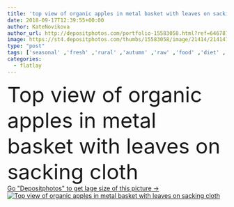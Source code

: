 ```yaml
---
title: 'top view of organic apples in metal basket with leaves on sacking cloth'
date: 2018-09-17T12:39:55+00:00
author: KateNovikova
author_url: http://depositphotos.com/portfolio-15583058.html?ref=64678756
image: https://st4.depositphotos.com/thumbs/15583058/image/21414/214147156/api_thumb_450.jpg?forcejpeg=true
type: "post"
tags: ['seasonal' ,'fresh' ,'rural' ,'autumn' ,'raw' ,'food' ,'diet' ,'fruit' ,'tasty' ,'delicious' ,'appetizing' ,'ripe' ,'freshness' ,'harvest' ,'vegetarian' ,'organic' ,'eco' ,'apples' ,'vitamins' ,'selection' ,'antioxidant' ,'vegan' ,'vital' ,'unprocessed' ,'Healthy Eating' ,'top view' ,'fresh picked' ,'metal basket' ,'apple tree leaves' ,'clean eating' ,'flatlay' ,'sacking cloth' ]
categories: 
  - flatlay
---
```

<div aling="center">
            <font size="60"> Top view of organic apples in metal basket with leaves on sacking cloth</font>   
</div>
<div>
    <a href='https://depositphotos.com/214147156/stock-photo-top-view-organic-apples-metal.html?ref=64678756' target=_blank > Go "Depositphotos" to get lage size of this picture ->
        <img href='https://depositphotos.com/214147156/stock-photo-top-view-organic-apples-metal.html?ref=64678756' src='https://st4.depositphotos.com/15583058/21414/i/950/depositphotos_214147156-stock-photo-top-view-organic-apples-metal.jpg?forcejpeg=true' alt='Top view of organic apples in metal basket with leaves on sacking cloth' >
    </a>
</div>
